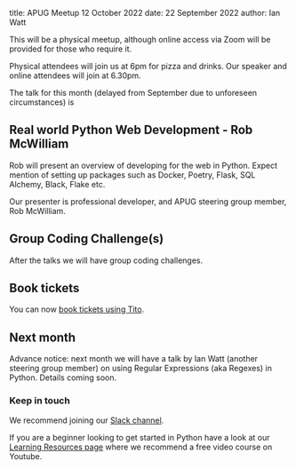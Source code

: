 title: APUG Meetup 12 October 2022
date: 22 September 2022
author: Ian Watt

This will be a physical meetup, although online access via Zoom will be provided for those who require it.

Physical attendees will join us at 6pm for pizza and drinks. Our speaker and online attendees will join at 6.30pm. 

The talk for this month (delayed from September due to unforeseen circumstances) is

## Real world Python Web Development - Rob McWilliam

Rob will present an overview of developing for the web in Python. Expect mention of setting up packages such as Docker, Poetry, Flask, SQL Alchemy, Black, Flake etc.

Our presenter is professional developer, and APUG steering group member, Rob McWilliam. 


## Group Coding Challenge(s)
After the talks we will have group coding challenges. 


## Book tickets

You can now [book tickets using Tito](https://ti.to/code-the-city/apug-oct-2022).

## Next month

Advance notice: next month we will have a talk by Ian Watt (another steering group member) on using Regular Expressions (aka Regexes) in Python. Details coming soon. 

### Keep in touch

We recommend joining our [Slack channel](https://join.slack.com/t/python-aberdeen/shared_invite/zt-gfjps8xe-M9YkWloAUL73blPovaHvFA). 

If you are a beginner looking to get started in Python have a look at our [Learning Resources page](https://pythonaberdeen.github.io/pages/learning-resources.html) where we recommend a free video course on Youtube. 
